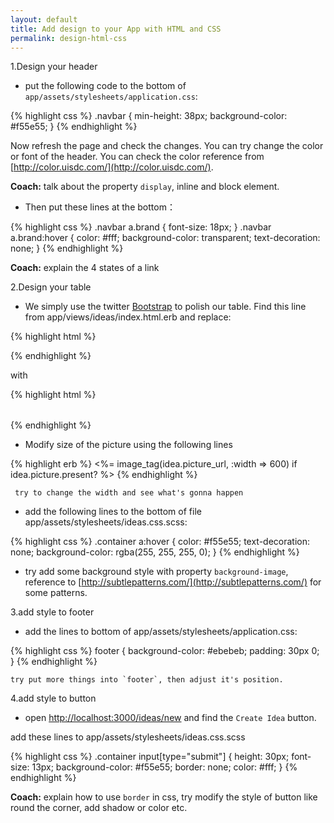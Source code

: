 ```yaml
---
layout: default
title: Add design to your App with HTML and CSS
permalink: design-html-css
---
```


1.Design your header

+ put the following code to the bottom of `app/assets/stylesheets/application.css`:

{% highlight css %}
.navbar {
  min-height: 38px;
  background-color: #f55e55;
}
{% endhighlight %}

  Now refresh the page and check the changes. You can try change the
    color or font of the header. You can check the color reference
    from [http://color.uisdc.com/](http://color.uisdc.com/).

**Coach:** talk about the property `display`, inline and block element.

+ Then put these lines at the bottom：

{% highlight css %}
.navbar a.brand { font-size: 18px; }
.navbar a.brand:hover {
 color: #fff;
 background-color: transparent;
 text-decoration: none;
}
{% endhighlight %}

**Coach:** explain the 4 states of a link


2.Design your table

 + We simply use the twitter [Bootstrap](http://getbootstrap.com/) to
   polish our table. Find this line from
   app/views/ideas/index.html.erb and replace:

{% highlight html %}
<table>
{% endhighlight %}

   with

{% highlight html %}
<table class="table">
{% endhighlight %}

 + Modify size of the picture using the following lines

{% highlight erb %}
<%= image_tag(idea.picture_url, :width => 600) if idea.picture.present? %>
{% endhighlight %}

     try to change the width and see what's gonna happen


 + add the following lines to the bottom of file app/assets/stylesheets/ideas.css.scss:

{% highlight css %}
.container a:hover {
  color: #f55e55;
  text-decoration: none;
  background-color: rgba(255, 255, 255, 0);
}
{% endhighlight %}


 + try add some background style with property `background-image`,
   reference to
   [http://subtlepatterns.com/](http://subtlepatterns.com/) for some patterns.


3.add style to footer

+ add the lines to bottom of  app/assets/stylesheets/application.css:

{% highlight css %}
footer {
  background-color: #ebebeb;
  padding: 30px 0;
}
{% endhighlight %}

    try put more things into `footer`, then adjust it's position.

4.add style to button

  + open
    [http://localhost:3000/ideas/new](http://localhost:3000/ideas/new)
    and find the `Create Idea` button.

   add these lines to app/assets/stylesheets/ideas.css.scss

{% highlight css %}
.container input[type="submit"] {
  height: 30px;
  font-size: 13px;
  background-color: #f55e55;
  border: none;
  color: #fff;
}
{% endhighlight %}

**Coach:** explain how to use `border` in css, try modify the style of button like round the corner, add shadow or color etc.
